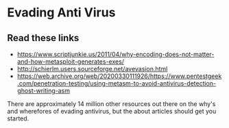 # Evading Anti Virus

## Read these links

* https://www.scriptjunkie.us/2011/04/why-encoding-does-not-matter-and-how-metasploit-generates-exes/
* http://schierlm.users.sourceforge.net/avevasion.html
* https://web.archive.org/web/20200330111926/https://www.pentestgeek.com/penetration-testing/using-metasm-to-avoid-antivirus-detection-ghost-writing-asm

There are approximately 14 million other resources out there on the why's and wherefores of evading antivirus, but the about articles should get you started.
